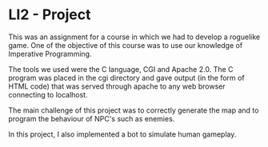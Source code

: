 # LI2 - Project

This was an assignment for a course in which we had to develop a roguelike game. One of the objective of this course was to use our knowledge of Imperative Programming. 

The tools we used were the C language, CGI and Apache 2.0.
The C program was placed in the cgi directory and gave output (in the form of HTML code)  that was served through apache to any web browser connecting to localhost.

The main challenge of this project was to correctly generate the map and to program the behaviour of NPC's such as enemies.

In this project, I also implemented a bot to simulate human gameplay.
